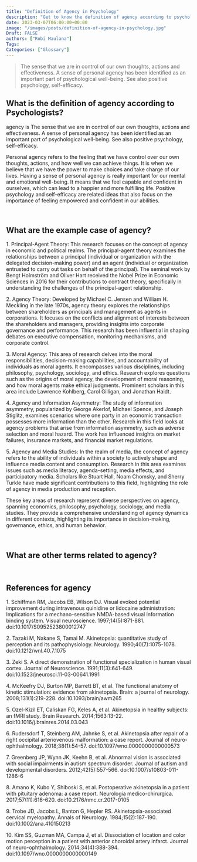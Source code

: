 ```yaml
---
title: "Definition of Agency in Psychology"
description: "Get to know the definition of agency according to psychologists."
date: 2023-03-07T06:00:00+00:00
image: "/images/posts/definition-of-agency-in-psychology.jpg"
Draft: FALSE
authors: ["Robi Maulana"]
Tags: 
Categories: ["Glossary"]
---
```






> The sense that we are in control of our own thoughts, actions and effectiveness. A sense of personal agency has been identified as an important part of psychological well-being. See also positive psychology, self-efficacy.

## What is the definition of agency according to Psychologists?

agency is The sense that we are in control of our own thoughts, actions and effectiveness. A sense of personal agency has been identified as an important part of psychological well-being. See also positive psychology, self-efficacy.

Personal agency refers to the feeling that we have control over our own thoughts, actions, and how well we can achieve things. It is when we believe that we have the power to make choices and take charge of our lives. Having a sense of personal agency is really important for our mental and emotional well-being. It means that we feel capable and confident in ourselves, which can lead to a happier and more fulfilling life. Positive psychology and self-efficacy are related ideas that also focus on the importance of feeling empowered and confident in our abilities.

 

## What are the example case of agency?

1\. Principal-Agent Theory: This research focuses on the concept of agency in economic and political realms. The principal-agent theory examines the relationships between a principal (individual or organization with the delegated decision-making power) and an agent (individual or organization entrusted to carry out tasks on behalf of the principal). The seminal work by Bengt Holmström and Oliver Hart received the Nobel Prize in Economic Sciences in 2016 for their contributions to contract theory, specifically in understanding the challenges of the principal-agent relationship.

2\. Agency Theory: Developed by Michael C. Jensen and William H. Meckling in the late 1970s, agency theory explores the relationships between shareholders as principals and management as agents in corporations. It focuses on the conflicts and alignment of interests between the shareholders and managers, providing insights into corporate governance and performance. This research has been influential in shaping debates on executive compensation, monitoring mechanisms, and corporate control.

3\. Moral Agency: This area of research delves into the moral responsibilities, decision-making capabilities, and accountability of individuals as moral agents. It encompasses various disciplines, including philosophy, psychology, sociology, and ethics. Research explores questions such as the origins of moral agency, the development of moral reasoning, and how moral agents make ethical judgments. Prominent scholars in this area include Lawrence Kohlberg, Carol Gilligan, and Jonathan Haidt.

4\. Agency and Information Asymmetry: The study of information asymmetry, popularized by George Akerlof, Michael Spence, and Joseph Stiglitz, examines scenarios where one party in an economic transaction possesses more information than the other. Research in this field looks at agency problems that arise from information asymmetry, such as adverse selection and moral hazard. The work has influenced insights on market failures, insurance markets, and financial market regulations.

5\. Agency and Media Studies: In the realm of media, the concept of agency refers to the ability of individuals within a society to actively shape and influence media content and consumption. Research in this area examines issues such as media literacy, agenda-setting, media effects, and participatory media. Scholars like Stuart Hall, Noam Chomsky, and Sherry Turkle have made significant contributions to this field, highlighting the role of agency in media production and reception.

These key areas of research represent diverse perspectives on agency, spanning economics, philosophy, psychology, sociology, and media studies. They provide a comprehensive understanding of agency dynamics in different contexts, highlighting its importance in decision-making, governance, ethics, and human behavior.

 

## What are other terms related to agency?

 

## References for agency

1\. Schiffman RM, Jacobs EB, Wilson DJ. Visual evoked potential improvement during intravenous quinidine or lidocaine administration: Implications for a mechano-sensitive NMDA-based visual information binding system. Visual neuroscience. 1997;14(5):871-881. doi:10.1017/S0952523800012747

2\. Tazaki M, Nakane S, Tamai M. Akinetopsia: quantitative study of perception and its pathophysiology. Neurology. 1990;40(7):1075-1078. doi:10.1212/wnl.40.7.1075

3\. Zeki S. A direct demonstration of functional specialization in human visual cortex. Journal of Neuroscience. 1991;11(3):641-649. doi:10.1523/jneurosci.11-03-00641.1991

4\. McKeefry DJ, Burton MP, Barrett BT, et al. The functional anatomy of kinetic stimulation: evidence from akinetopsia. Brain: a journal of neurology. 2008;131(1):219-228. doi:10.1093/brain/awm265

5\. Ozel-Kizil ET, Caliskan FG, Keles A, et al. Akinetopsia in healthy subjects: an fMRI study. Brain Research. 2014;1563:13-22. doi:10.1016/j.brainres.2014.03.043

6\. Rudersdorf T, Steinberg AM, Jahnke S, et al. Akinetopsia after repair of a right occipital arteriovenous malformation: a case report. Journal of neuro-ophthalmology. 2018;38(1):54-57. doi:10.1097/wno.0000000000000573

7\. Greenberg JP, Wynn JK, Keehn B, et al. Abnormal vision is associated with social impairments in autism spectrum disorder. Journal of autism and developmental disorders. 2012;42(5):557-566. doi:10.1007/s10803-011-1286-6

8\. Amano K, Kubo Y, Shiboski S, et al. Postoperative akinetopsia in a patient with pituitary adenoma: a case report. Neurologia medico-chirurgica. 2017;57(11):616-620. doi:10.2176/nmc.cr.2017-0105

9\. Trobe JD, Jacobs L, Banton G, Hepler RS. Akinetopsia-associated cervical myelopathy. Annals of Neurology. 1984;15(2):187-190. doi:10.1002/ana.410150213

10\. Kim SS, Guzman MA, Campa J, et al. Dissociation of location and color motion perception in a patient with anterior choroidal artery infarct. Journal of neuro-ophthalmology. 2014;34(4):388-394. doi:10.1097/wno.0000000000000149
